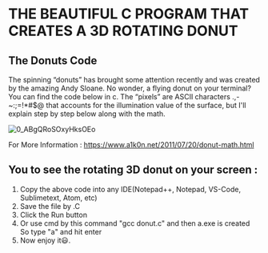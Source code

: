 # THE BEAUTIFUL C PROGRAM THAT CREATES A 3D ROTATING DONUT
## The Donuts Code
The spinning “donuts” has brought some attention recently and was created by the amazing Andy Sloane. No wonder, a flying donut on your terminal? You can find the code below in c. The “pixels” are ASCII characters .,-~:;=!*#$@ that accounts for the illumination value of the surface, but I'll explain step by step below along with the math.

![0_ABgQRoSOxyHksOEo](https://user-images.githubusercontent.com/60505090/126778892-848e62b6-e06c-48dd-91e7-33c1301ed558.gif)

For More Information : https://www.a1k0n.net/2011/07/20/donut-math.html
## You to see the rotating 3D donut on your screen :
1. Copy the above code into any IDE(Notepad++, Notepad, VS-Code, Sublimetext, Atom, etc)
2. Save the file by .C
3. Click the Run button 
4. Or use cmd by this command "gcc donut.c" and then a.exe is created So type "a" and hit enter
5. Now enjoy it😃.
